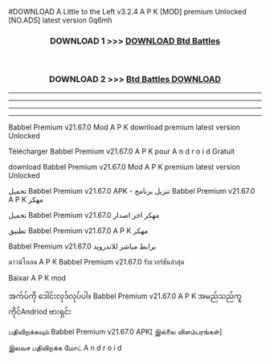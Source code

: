 #DOWNLOAD A Little to the Left v3.2.4 A P K [MOD] premium Unlocked [NO.ADS] latest version 0q6mh 



<div align="center">

<h3>DOWNLOAD 1 >>> <a href="https://getmod1.web.app/?judule=Btd Battles">DOWNLOAD Btd Battles</a></h3><br>

<h3>DOWNLOAD 2 >>> <a href="https://getmod1.web.app/?judule=Btd Battles">Btd Battles DOWNLOAD </a></h3>

</div>


----------------------------------------------------------

----------------------------------------------------------

----------------------------------------------------------

----------------------------------------------------------


Babbel Premium v21.67.0 Mod A P K download premium latest version Unlocked

Télécharger  Babbel Premium v21.67.0 A P K pour A n d r o i d Gratuit

download Babbel Premium v21.67.0 Mod A P K premium latest version Unlocked

تحميل Babbel Premium v21.67.0 APK - تنزيل برنامج Babbel Premium v21.67.0 A P K مهكر

تحميل Babbel Premium v21.67.0 مهكر اخر اصدار

تطبيق Babbel Premium v21.67.0 A P K مهكر

Babbel Premium v21.67.0 برابط مباشر للاندرويد

ดาวน์โหลด A P K Babbel Premium v21.67.0 รับเวอร์ชันล่าสุด

Baixar A P K mod

အက်ပ်ကို ဒေါင်းလုဒ်လုပ်ပါ။ Babbel Premium v21.67.0 A P K အမည်သည်ကူကိုင်Andriod ဗားရှင်း

பதிவிறக்கவும் Babbel Premium v21.67.0 APK[ இல்லை விளம்பரங்கள்] 
 
இலவச பதிவிறக்க மோட் A n d r o i d




